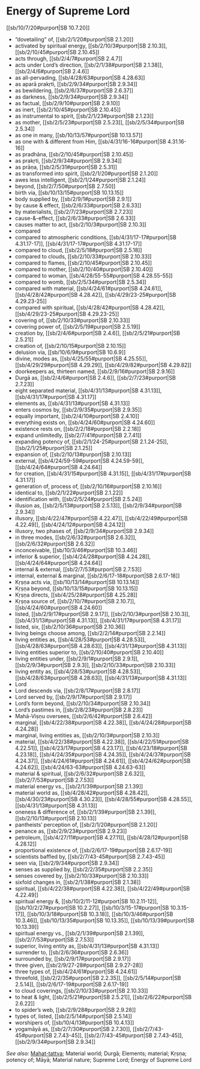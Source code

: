 # Energy of Supreme Lord

[[sb/10/7/20#purport|SB 10.7.20]]

* ”dovetailing” of, [[sb/2/1/20#purport|SB 2.1.20]]
* activated by spiritual energy, [[sb/2/10/3#purport|SB 2.10.3]], [[sb/2/10/45#purport|SB 2.10.45]]
* acts through, [[sb/2/4/7#purport|SB 2.4.7]]
* acts under Lord’s direction, [[sb/2/1/38#purport|SB 2.1.38]], [[sb/2/4/6#purport|SB 2.4.6]]
* as all-pervading, [[sb/4/28/63#purport|SB 4.28.63]]
* as aparā prakṛti, [[sb/2/9/34#purport|SB 2.9.34]]
* as bewildering, [[sb/2/6/37#purport|SB 2.6.37]]
* as darkness, [[sb/2/9/34#purport|SB 2.9.34]]
* as factual, [[sb/2/9/10#purport|SB 2.9.10]]
* as inert, [[sb/2/10/45#purport|SB 2.10.45]]
* as instrumental to spirit, [[sb/2/1/23#purport|SB 2.1.23]]
* as mother, [[sb/2/5/23#purport|SB 2.5.23]], [[sb/2/5/34#purport|SB 2.5.34]]
* as one in many, [[sb/10/13/57#purport|SB 10.13.57]]
* as one with & different from Him, [[sb/4/31/16-16#purport|SB 4.31.16-16]]
* as pradhāna, [[sb/2/10/45#purport|SB 2.10.45]]
* as prakṛti, [[sb/2/9/34#purport|SB 2.9.34]]
* as prāṇa, [[sb/2/5/31#purport|SB 2.5.31]]
* as transformed into spirit, [[sb/2/1/20#purport|SB 2.1.20]]
* awes less intelligent, [[sb/2/1/24#purport|SB 2.1.24]]
* beyond, [[sb/2/7/50#purport|SB 2.7.50]]
* birth via, [[sb/10/13/15#purport|SB 10.13.15]]
* body supplied by, [[sb/2/9/1#purport|SB 2.9.1]]
* by cause & effect, [[sb/2/6/33#purport|SB 2.6.33]]
* by materialists, [[sb/2/7/23#purport|SB 2.7.23]]
* cause-&-effect, [[sb/2/6/33#purport|SB 2.6.33]]
* causes matter to act, [[sb/2/10/3#purport|SB 2.10.3]]
* compared
* compared to atmospheric conditions, [[sb/4/31/17-17#purport|SB 4.31.17-17]], [[sb/4/31/17-17#purport|SB 4.31.17-17]]
* compared to cloud, [[sb/2/5/18#purport|SB 2.5.18]]
* compared to clouds, [[sb/2/10/33#purport|SB 2.10.33]]
* compared to flames, [[sb/2/10/45#purport|SB 2.10.45]]
* compared to mother, [[sb/2/10/40#purport|SB 2.10.40]]
* compared to woman, [[sb/4/28/55-55#purport|SB 4.28.55-55]]
* compared to womb, [[sb/2/5/34#purport|SB 2.5.34]]
* compared with material, [[sb/4/24/61#purport|SB 4.24.61]], [[sb/4/28/42#purport|SB 4.28.42]], [[sb/4/29/23-25#purport|SB 4.29.23-25]]
* compared with spiritual, [[sb/4/28/42#purport|SB 4.28.42]], [[sb/4/29/23-25#purport|SB 4.29.23-25]]
* covering of, [[sb/2/10/33#purport|SB 2.10.33]]
* covering power of, [[sb/2/5/19#purport|SB 2.5.19]]
* creation by, [[sb/2/4/6#purport|SB 2.4.6]], [[sb/2/5/21#purport|SB 2.5.21]]
* creation of, [[sb/2/10/15#purport|SB 2.10.15]]
* delusion via, [[sb/10/6/9#purport|SB 10.6.9]]
* divine, modes as, [[sb/4/25/55#purport|SB 4.25.55]], [[sb/4/29/29#purport|SB 4.29.29]], [[sb/4/29/82#purport|SB 4.29.82]]
* doorkeepers as, thirteen named, [[sb/2/9/16#purport|SB 2.9.16]]
* Durgā as, [[sb/2/4/6#purport|SB 2.4.6]], [[sb/2/7/23#purport|SB 2.7.23]]
* eight separated material, [[sb/4/31/13#purport|SB 4.31.13]], [[sb/4/31/17#purport|SB 4.31.17]]
* elements as, [[sb/4/31/13#purport|SB 4.31.13]]
* enters cosmos by, [[sb/2/9/35#purport|SB 2.9.35]]
* equally important, [[sb/2/4/10#purport|SB 2.4.10]]
* everything exists on, [[sb/4/24/60#purport|SB 4.24.60]]
* existence rests on, [[sb/2/2/18#purport|SB 2.2.18]]
* expand unlimitedly, [[sb/2/7/41#purport|SB 2.7.41]]
* expanding potency of, [[sb/2/1/24-25#purport|SB 2.1.24-25]], [[sb/2/1/25#purport|SB 2.1.25]]
* expansion of, [[sb/2/10/13#purport|SB 2.10.13]]
* external, [[sb/4/24/59-59#purport|SB 4.24.59-59]], [[sb/4/24/64#purport|SB 4.24.64]]
* for creation, [[sb/4/31/15#purport|SB 4.31.15]], [[sb/4/31/17#purport|SB 4.31.17]]
* generation of, process of, [[sb/2/10/16#purport|SB 2.10.16]]
* identical to, [[sb/2/1/22#purport|SB 2.1.22]]
* identification with, [[sb/2/5/24#purport|SB 2.5.24]]
* illusion as, [[sb/2/5/13#purport|SB 2.5.13]], [[sb/2/9/34#purport|SB 2.9.34]]
* illusory, [[sb/4/22/47#purport|SB 4.22.47]], [[sb/4/22/49#purport|SB 4.22.49]], [[sb/4/24/12#purport|SB 4.24.12]]
* illusory, two phases of, [[sb/2/9/34#purport|SB 2.9.34]]
* in three modes, [[sb/2/6/32#purport|SB 2.6.32]], [[sb/2/6/32#purport|SB 2.6.32]]
* inconceivable, [[sb/10/3/46#purport|SB 10.3.46]]
* inferior & superior, [[sb/4/24/28#purport|SB 4.24.28]], [[sb/4/24/64#purport|SB 4.24.64]]
* internal & external, [[sb/2/7/53#purport|SB 2.7.53]]
* internal, external & marginal, [[sb/2/6/17-18#purport|SB 2.6.17-18]]
* Kṛṣṇa acts via, [[sb/10/13/14#purport|SB 10.13.14]]
* Kṛṣṇa beyond, [[sb/10/13/15#purport|SB 10.13.15]]
* Kṛṣṇa directs, [[sb/4/25/28#purport|SB 4.25.28]]
* Kṛṣṇa source of, [[sb/2/10/7#purport|SB 2.10.7]], [[sb/4/24/60#purport|SB 4.24.60]]
* listed, [[sb/2/9/17#purport|SB 2.9.17]], [[sb/2/10/3#purport|SB 2.10.3]], [[sb/4/31/13#purport|SB 4.31.13]], [[sb/4/31/17#purport|SB 4.31.17]]
* listed, six, [[sb/2/10/36#purport|SB 2.10.36]]
* living beings choose among, [[sb/2/2/14#purport|SB 2.2.14]]
* living entities as, [[sb/4/28/53#purport|SB 4.28.53]], [[sb/4/28/63#purport|SB 4.28.63]], [[sb/4/31/13#purport|SB 4.31.13]]
* living entities superior to, [[sb/2/10/40#purport|SB 2.10.40]]
* living entities under, [[sb/2/9/1#purport|SB 2.9.1]], [[sb/2/9/3#purport|SB 2.9.3]], [[sb/2/10/33#purport|SB 2.10.33]]
* living entity as, [[sb/4/28/53#purport|SB 4.28.53]], [[sb/4/28/63#purport|SB 4.28.63]], [[sb/4/31/13#purport|SB 4.31.13]]
* Lord
* Lord descends via, [[sb/2/8/17#purport|SB 2.8.17]]
* Lord served by, [[sb/2/9/17#purport|SB 2.9.17]]
* Lord’s form beyond, [[sb/2/10/34#purport|SB 2.10.34]]
* Lord’s pastimes in, [[sb/2/8/23#purport|SB 2.8.23]]
* Mahā-Viṣṇu oversees, [[sb/2/6/42#purport|SB 2.6.42]]
* marginal, [[sb/4/22/38#purport|SB 4.22.38]], [[sb/4/24/28#purport|SB 4.24.28]]
* marginal, living entities as, [[sb/2/10/3#purport|SB 2.10.3]]
* material, [[sb/4/22/38#purport|SB 4.22.38]], [[sb/4/22/51#purport|SB 4.22.51]], [[sb/4/23/17#purport|SB 4.23.17]], [[sb/4/23/18#purport|SB 4.23.18]], [[sb/4/24/35#purport|SB 4.24.35]], [[sb/4/24/37#purport|SB 4.24.37]], [[sb/4/24/61#purport|SB 4.24.61]], [[sb/4/24/62#purport|SB 4.24.62]], [[sb/4/24/63-63#purport|SB 4.24.63-63]]
* material & spiritual, [[sb/2/6/32#purport|SB 2.6.32]], [[sb/2/7/53#purport|SB 2.7.53]]
* material energy vs., [[sb/2/1/39#purport|SB 2.1.39]]
* material world as, [[sb/4/28/42#purport|SB 4.28.42]], [[sb/4/30/23#purport|SB 4.30.23]], [[sb/4/28/55#purport|SB 4.28.55]], [[sb/4/31/13#purport|SB 4.31.13]]
* oneness & difference of, [[sb/2/1/39#purport|SB 2.1.39]], [[sb/2/10/13#purport|SB 2.10.13]]
* pantheists’ perception of, [[sb/2/1/20#purport|SB 2.1.20]]
* penance as, [[sb/2/9/23#purport|SB 2.9.23]]
* petroleum, [[sb/4/27/11#purport|SB 4.27.11]], [[sb/4/28/12#purport|SB 4.28.12]]
* proportional existence of, [[sb/2/6/17-19#purport|SB 2.6.17-19]]
* scientists baffled by, [[sb/2/7/43-45#purport|SB 2.7.43-45]]
* seen via, [[sb/2/9/34#purport|SB 2.9.34]]
* senses as supplied by, [[sb/2/2/35#purport|SB 2.2.35]]
* senses covered by, [[sb/2/10/33#purport|SB 2.10.33]]
* sixfold changes in, [[sb/2/1/38#purport|SB 2.1.38]]
* spiritual, [[sb/4/22/38#purport|SB 4.22.38]], [[sb/4/22/49#purport|SB 4.22.49]]
* spiritual energy &, [[sb/10/2/11-12#purport|SB 10.2.11-12]], [[sb/10/2/27#purport|SB 10.2.27]], [[sb/10/3/15-17#purport|SB 10.3.15-17]], [[sb/10/3/18#purport|SB 10.3.18]], [[sb/10/3/46#purport|SB 10.3.46]], [[sb/10/13/35#purport|SB 10.13.35]], [[sb/10/13/39#purport|SB 10.13.39]]
* spiritual energy vs., [[sb/2/1/39#purport|SB 2.1.39]], [[sb/2/7/53#purport|SB 2.7.53]]
* superior, living entity as, [[sb/4/31/13#purport|SB 4.31.13]]
* surrender to, [[sb/2/6/36#purport|SB 2.6.36]]
* surrounded by, [[sb/2/9/17#purport|SB 2.9.17]]
* three given, [[sb/2/9/27-28#purport|SB 2.9.27-28]]
* three types of, [[sb/4/24/61#purport|SB 4.24.61]]
* threefold, [[sb/2/2/35#purport|SB 2.2.35]], [[sb/2/5/14#purport|SB 2.5.14]], [[sb/2/6/17-19#purport|SB 2.6.17-19]]
* to cloud coverings, [[sb/2/10/33#purport|SB 2.10.33]]
* to heat & light, [[sb/2/5/21#purport|SB 2.5.21]], [[sb/2/6/22#purport|SB 2.6.22]]
* to spider’s web, [[sb/2/9/28#purport|SB 2.9.28]]
* types of, listed, [[sb/2/5/14#purport|SB 2.5.14]]
* worshipers of, [[sb/10/4/13#purport|SB 10.4.13]]
* yogamāyā as, [[sb/2/7/30#purport|SB 2.7.30]], [[sb/2/7/43-45#purport|SB 2.7.43-45]], [[sb/2/7/43-45#purport|SB 2.7.43-45]], [[sb/2/9/34#purport|SB 2.9.34]]

*See also:* [Mahat-tattva](entries/mahat-tattva.md); Material world; Durgā; Elements; material; Kṛṣṇa; potency of; Māyā; Material nature; Supreme Lord; Energy of Supreme Lord
